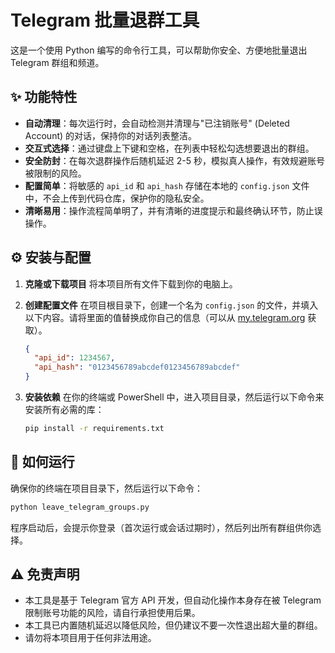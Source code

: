 # Telegram 批量退群工具

这是一个使用 Python 编写的命令行工具，可以帮助你安全、方便地批量退出 Telegram 群组和频道。

## ✨ 功能特性

- **自动清理**：每次运行时，会自动检测并清理与"已注销账号" (Deleted Account) 的对话，保持你的对话列表整洁。
- **交互式选择**：通过键盘上下键和空格，在列表中轻松勾选想要退出的群组。
- **安全防封**：在每次退群操作后随机延迟 2-5 秒，模拟真人操作，有效规避账号被限制的风险。
- **配置简单**：将敏感的 `api_id` 和 `api_hash` 存储在本地的 `config.json` 文件中，不会上传到代码仓库，保护你的隐私安全。
- **清晰易用**：操作流程简单明了，并有清晰的进度提示和最终确认环节，防止误操作。

## ⚙️ 安装与配置

1.  **克隆或下载项目**
    将本项目所有文件下载到你的电脑上。

2.  **创建配置文件**
    在项目根目录下，创建一个名为 `config.json` 的文件，并填入以下内容。请将里面的值替换成你自己的信息（可以从 [my.telegram.org](https://my.telegram.org) 获取）。

    ```json
    {
      "api_id": 1234567,
      "api_hash": "0123456789abcdef0123456789abcdef"
    }
    ```

3.  **安装依赖**
    在你的终端或 PowerShell 中，进入项目目录，然后运行以下命令来安装所有必需的库：

    ```bash
    pip install -r requirements.txt
    ```

## 🚀 如何运行

确保你的终端在项目目录下，然后运行以下命令：

```bash
python leave_telegram_groups.py
```

程序启动后，会提示你登录（首次运行或会话过期时），然后列出所有群组供你选择。

## ⚠️ 免责声明

- 本工具是基于 Telegram 官方 API 开发，但自动化操作本身存在被 Telegram 限制账号功能的风险，请自行承担使用后果。
- 本工具已内置随机延迟以降低风险，但仍建议不要一次性退出超大量的群组。
- 请勿将本项目用于任何非法用途。 